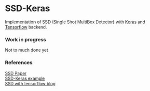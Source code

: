 # SSD-Keras #
Implementation of SSD (Single Shot MultiBox Detector) with [Keras](https://keras.io/) and [Tensorflow](https://www.tensorflow.org/) backend.

### Work in progress ###
Not to much done yet

### References ###
[SSD Paper](https://arxiv.org/abs/1512.02325)  
[SSD-Keras example](https://github.com/lvaleriu/ssd_keras-1)  
[SSD with tensorflow blog](https://lambdalabs.com/blog/how-to-implement-ssd-object-detection-in-tensorflow/)  

